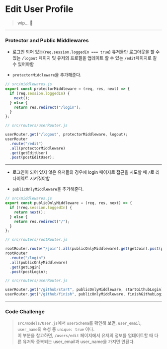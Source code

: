 # Edit User Profile

> wip... 🫠

<hr />

### Protector and Public Middlewares

- 로그인 되어 있는(`req.session.loggedIn === true`) 유저들만 로그아웃을 할 수 있는 `/logout` 페이지 및 유저의 프로필을 업데이트 할 수 있는 `/edit`페이지로 갈 수 있어야함

- `protectorMiddleware`을 추가해준다.

```javascript
// src/middlewares.js
export const protectorMiddleware = (req, res, next) => {
  if (req.session.loggedIn) {
    next();
  } else {
    return res.redirect("/login");
  }
};
```

```javascript
// src/routers/userRouter.js

userRouter.get("/logout", protectorMiddleware, logout);
userRouter
  .route("/edit")
  .all(protectorMiddleware)
  .get(getEditUser)
  .post(postEditUser);
```

<hr />

- 로그인이 되어 있지 않은 유저들의 경우에 login 페이지로 접근을 시도할 때 `/`로 리다이렉트 시켜줘야함

- `publicOnlyMiddleware`을 추가해준다.

```javascript
// src/middlewares.js
export const publicOnlyMiddleware = (req, res, next) => {
  if (!req.session.loggedIn) {
    return next();
  } else {
    return res.redirect("/");
  }
};
```

```javascript
// src/routers/rootRouter.js

rootRouter.route("/join").all(publicOnlyMiddleware).get(getJoin).post(postJoin);
rootRouter
  .route("/login")
  .all(publicOnlyMiddleware)
  .get(getLogin)
  .post(postLogin);
```

```javascript
// src/routers/userRouter.js

userRouter.get("/github/start", publicOnlyMiddleware, startGithubLogin);
userRouter.get("/github/finish", publicOnlyMiddleware, finishGithubLogin);
```

<hr />

### Code Challenge

> `src/models/User.js`에서 `userSchema`를 확인해 보면, `user_email`, `user_name`의 속성 중 `unique: true` 이다. <br /> 이 부분을 참고하면, `/users/edit` 페이지에서 유저의 정보를 업데이트할 때 다른 유저와 중복되는 user_email과 user_name을 가지면 안된다.
